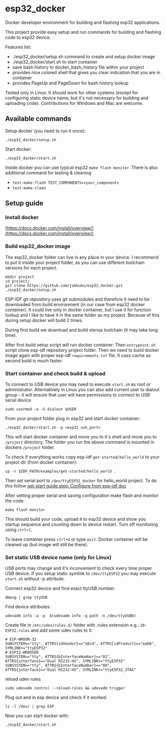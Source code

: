 esp32_docker
============

Docker developer environment for building and flashing esp32 applications.

This project provide easy setup and run commands for building and flashing code to esp32 device.

Features list:
* ./esp32_docker/setup.sh command to create and setup docker image
* ./esp32_docker/start.sh to start container
* save bash history to docker_bash_history file within your project
* provides nice colored shell that gives you clear indication that you are in container
* provides PageUp and PageDown for bash history lookup

Tested only in Linux. It should work for other systems (except for configuring static device name, but it's not necessary for building and uploading code). Contributions for Windows and Mac are welcome.

Available commands
------------------

Setup docker (you need to run it once):

    ./esp32_docker/setup.sh

Start docker:

    ./esp32_docker/start.sh

Inside docker you can use typical esp32 `make flash monitor`. There is also additional command for testing & cleaning

- `test-make-flash TEST_COMPONENTS=<your_component>`
- `test-make-clean`

Setup guide
-----------

### Install docker

[https://docs.docker.com/install/overview/](https://docs.docker.com/install/overview/)

### Build esp32_docker image

The esp32_docker folder can live in any place in your device. I recommend to put it inside your project folder, as you can use different toolchain versions for each project.

    mkdir project
    cd project/
    git clone https://github.com/jakkubu/esp32_docker.git
    ./esp32_docker/setup.sh

ESP-IDF git repository uses git submodules and therefore it need to be downloaded from build environment (in our case from esp32 docker container). It could live only in docker container, but I use it for function lookup and I like to have it in the same folder as my project. Because of this during setup docker will build 2 times.

During first build we download and build xtensa toolchain (it may take long time).

After first build setup script will run docker container. Then `entrypoint.sh` script clone esp-idf repository project folder. Then we need to build docker image again with proper esp-idf `requirements.txt` file. It uses cache so second build is much faster.

### Start container and check build & upload

To connect to USB device you may need to execute `start.sh` as root or administrator. Alternatively in Linux you can also add current user to dialout group - it will ensure that user will have permissions to connect to USB serial device

    sudo usermod -a -G dialout $USER

From your project folder plug in esp32 and start docker container:

    ./esp32_docker/start.sh -p <esp32_usb_port>

This will start docker container and move you to it's shell and move you to `/project` directory. The folder you run the above command is mounted in dockers `/project` folder.


To check if everything works copy esp-idf `get-started/hello_world` to your project dir (from docker container):

    cp -r $IDF_PATH/examples/get-started/hello_world .

Then set serial port to `/dev/ttyESP32_docker` for hello_world project. To do this follow [get-start guide step: Configure from esp-idf doc](https://docs.espressif.com/projects/esp-idf/en/latest/get-started/index.html#step-7-configure)

After setting proper serial and saving configuration make flash and monitor the code:

    make flash monitor

This should build your code, upload it to esp32 device and show you startup sequence and counting down to device restart. Turn off monitoring using `ctrl+]`.

To leave container press `ctrl+d` or type `exit`. Docker container will be cleaned up (but image will still be there).

### Set static USB device name (only for Linux)

USB ports may change and it's inconvenient to check every time proper USB device. If you setup static symlink to `/dev/ttyESP32` you may execute `start.sh` without -p attribute.

Connect esp32 device and find exact ttyUSB number:

    dmesg | grep ttyUSB

Find device attributes:

    udevadm info -a -p  $(udevadm info -q path -n /dev/ttyUSB0)

Create file in `/etc/udev/rules.d/` folder with .rules extension e.g.: `20-ESP32.rules` and add some udev rules to it:

    # ESP-WROOM-32
    SUBSYSTEM=="tty", ATTRS{idVendor}=="10c4", ATTRS{idProduct}=="ea60", SYMLINK+="ttyESP32"
    # ESP32-WROOVER
    SUBSYSTEM=="tty", ATTRS{bInterfaceNumber}=="01", ATTRS{interface}=="Dual RS232-HS", SYMLINK+="ttyESP32"
    SUBSYSTEM=="tty", ATTRS{bInterfaceNumber}=="00", ATTRS{interface}=="Dual RS232-HS", SYMLINK+="ttyESP32_JTAG"


reload udev rules

    sudo udevadm control --reload-rules && udevadm trigger

Plug out and in esp device and check if it worked:

    ls -l /dev/ | grep ESP

Now you can start docker with:

    ./esp32_docker/start.sh
